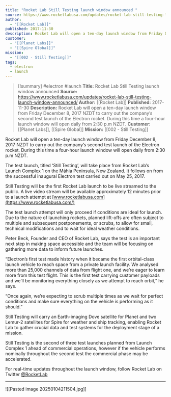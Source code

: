 ```yaml
---
title: "Rocket Lab Still Testing launch window announced "
source: https://www.rocketlabusa.com/updates/rocket-lab-still-testing-launch-window-announced/
author:
  - "[[Rocket Lab]]"
published: 2017-11-30
description: Rocket Lab will open a ten-day launch window from Friday December 8, 2017 NZDT to carry out the company’s second test launch of the Electron rocket. During this time a four-hour launch window will open daily from 2:30 p.m NZDT.
customer:
  - "[[Planet Labs]]"
  - "[[Spire Global]]"
mission:
  - "[[002 - Still Testing]]"
tags:
  - electron
  - launch
---
```

>[!summary]
#electron #launch
**Title:** Rocket Lab Still Testing launch window announced 
**Source:** https://www.rocketlabusa.com/updates/rocket-lab-still-testing-launch-window-announced/
**Author:** [[Rocket Lab]]
**Published:** 2017-11-30
**Description:** Rocket Lab will open a ten-day launch window from Friday December 8, 2017 NZDT to carry out the company’s second test launch of the Electron rocket. During this time a four-hour launch window will open daily from 2:30 p.m NZDT.
**Customer:** [[Planet Labs]], [[Spire Global]]
**Mission:** [[002 - Still Testing]]

Rocket Lab will open a ten-day launch window from Friday December 8, 2017 NZDT to carry out the company’s second test launch of the Electron rocket. During this time a four-hour launch window will open daily from 2:30 p.m NZDT.

The test launch, titled ‘Still Testing’, will take place from Rocket Lab’s Launch Complex 1 on the Māhia Peninsula, New Zealand. It follows on from the successful inaugural Electron test carried out on May 25, 2017.

Still Testing will be the first Rocket Lab launch to be live streamed to the public. A live video stream will be available approximately 12 minutes prior to a launch attempt at [www.rocketlabusa.com](https://www.rocketlabusa.com/)

The test launch attempt will only proceed if conditions are ideal for launch. Due to the nature of launching rockets, planned lift-offs are often subject to multiple and subsequent postponements, or scrubs, to allow for small, technical modifications and to wait for ideal weather conditions.

Peter Beck, Founder and CEO of Rocket Lab, says the test is an important next step in making space accessible and the team will be focusing on gathering more data to inform future launches.

“Electron’s first test made history when it became the first orbital-class launch vehicle to reach space from a private launch facility. We analysed more than 25,000 channels of data from flight one, and we’re eager to learn more from this test flight. This is the first test carrying customer payloads and we’ll be monitoring everything closely as we attempt to reach orbit,” he says.

“Once again, we’re expecting to scrub multiple times as we wait for perfect conditions and make sure everything on the vehicle is performing as it should.”

Still Testing will carry an Earth-imaging Dove satellite for Planet and two Lemur-2 satellites for Spire for weather and ship tracking, enabling Rocket Lab to gather crucial data and test systems for the deployment stage of a mission. 

Still Testing is the second of three test launches planned from Launch Complex 1 ahead of commercial operations, however if the vehicle performs nominally throughout the second test the commercial phase may be accelerated.

For real-time updates throughout the launch window, follow Rocket Lab on Twitter [@RocketLab](https://twitter.com/RocketLab)

---

![[Pasted image 20250104211504.jpg]]